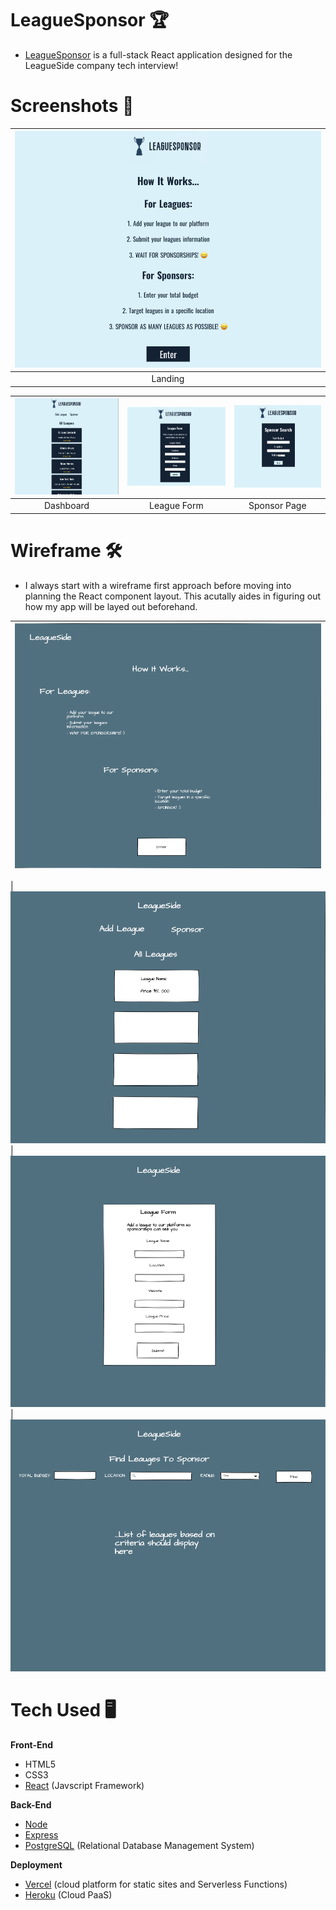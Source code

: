 # LeagueSponsor 🏆

-  [LeagueSponsor]() is a full-stack React application designed for the LeagueSide company tech interview!

# Screenshots 📸
| ![](src/imgs/ls-landing.png) |
|:---:|
|Landing|

| ![](src/imgs/ls-dashboard.png) | ![](src/imgs/ls-leagueform.png) | ![](src/imgs/ls-sponsor.png)
|:---:|:---:|:---:|
|Dashboard|League Form|Sponsor Page|

# Wireframe 🛠
- I always start with a wireframe first approach before moving into planning the React component layout. This acutally aides in figuring out how my app will be layed out beforehand.

| ![](src/imgs/leaguelanding.png) |
|:---:|

| ![](src/imgs/leaguedashboard.png) | ![](src/imgs/leagueform.png) | ![](src/imgs/sponsorpage.png)

# Tech Used 🖥
**Front-End**
- HTML5
- CSS3 
- [React](https://reactjs.org/) (Javscript Framework)

**Back-End**
- [Node](https://nodejs.org/en/)
- [Express](https://expressjs.com/)
- [PostgreSQL](https://www.postgresql.org/) (Relational Database Management System)

**Deployment**
- [Vercel](https://vercel.com/) (cloud platform for static sites and Serverless Functions)
- [Heroku](https://www.heroku.com/platform) (Cloud PaaS)